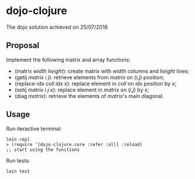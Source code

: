 # dojo-clojure

The dojo solution achieved on 25/07/2016

## Proposal

Implement the following matrix and array functions:
- (matrix *width* *height*): create matrix with *width* columns and *height* lines;
- (getij *matrix* *i* *j*): retrieve elements from *matrix* on (*i*,*j*) position;
- (replace-idx *coll* *idx* *x*): replace element in *coll* on *idx* position by *x*;
- (setij *matrix* *i* *j* *x*): replace element in *matrix* on (*i*,*j*) by *x*;
- (diag *matrix*): retrieve the elements of *matrix*'s main diagonal.

## Usage

Run iteractive terminal:
```
lein repl
> (require '[dojo-clojure.core :refer :all] :reload)
;; start using the functions
```

Run tests:
```
lein test
```
